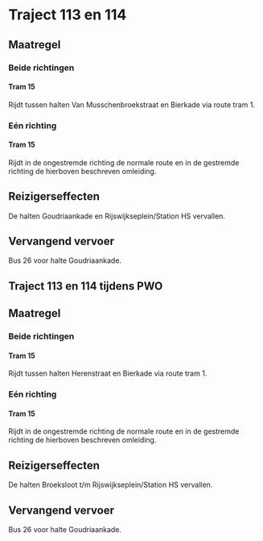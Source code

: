 # Traject 113 en 114
## Maatregel
### Beide richtingen

#### Tram 15
Rijdt tussen halten Van Musschenbroekstraat en Bierkade via route tram 1.

### Eén richting

#### Tram 15
Rijdt in de ongestremde richting de normale route en in de gestremde richting de hierboven beschreven omleiding.

## Reizigerseffecten
De halten Goudriaankade en Rijswijkseplein/Station HS vervallen.

## Vervangend vervoer
Bus 26 voor halte Goudriaankade.

## Traject 113 en 114 tijdens PWO
## Maatregel
### Beide richtingen

#### Tram 15
Rijdt tussen halten Herenstraat en Bierkade via route tram 1.

### Eén richting

#### Tram 15
Rijdt in de ongestremde richting de normale route en in de gestremde richting de hierboven beschreven omleiding.

## Reizigerseffecten
De halten Broeksloot t/m Rijswijkseplein/Station HS vervallen.

## Vervangend vervoer
Bus 26 voor halte Goudriaankade.
